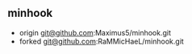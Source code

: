 ## minhook

* origin  git@github.com:Maximus5/minhook.git
* forked  git@github.com:RaMMicHaeL/minhook.git

